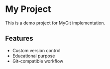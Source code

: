 # My Project

This is a demo project for MyGit implementation.

## Features
- Custom version control
- Educational purpose
- Git-compatible workflow

